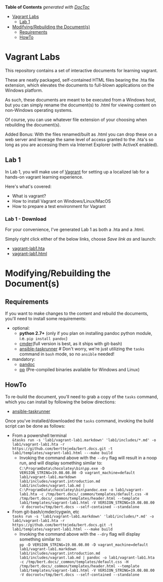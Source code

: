 <!-- START doctoc generated TOC please keep comment here to allow auto update -->
<!-- DON'T EDIT THIS SECTION, INSTEAD RE-RUN doctoc TO UPDATE -->
**Table of Contents**  *generated with [DocToc](https://github.com/thlorenz/doctoc)*

- [Vagrant Labs](#vagrant-labs)
  - [Lab 1](#lab-1)
- [Modifying/Rebuilding the Document(s)](#modifyingrebuilding-the-documents)
  - [Requirements](#requirements)
  - [HowTo](#howto)

<!-- END doctoc generated TOC please keep comment here to allow auto update -->

# Vagrant Labs

This repository contains a set of interactive documents for learning vagrant. 

These are neatly packaged, self-contained HTML files bearing the .hta file extension, which elevates the documents to full-blown applications on the Windows platform.

As such, these documents are meant to be executed from a Windows host, but you can simply rename the document(s) to .html for viewing content on non-Windows operating systems.

Of course, you can use whatever file extension of your choosing when rebuilding the document(s).

Added Bonus: With the files renamed/built as .html you can drop these on a web server and leverage the same level of access granted to the .hta's so long as you are accessing them via Internet Explorer (with ActiveX enabled).

## Lab 1

In Lab 1, you will make use of [Vagrant](https://www.vagrantup.com/) for setting up a localized lab for a hands-on vagrant learning experience.

Here's what's covered:

- What is vagrant?
- How to install Vagrant on Windows/Linux/MacOS
- How to prepare a test environment for Vagrant

### Lab 1 - Download

For your convenience, I've generated Lab 1 as both a .hta and a .html.

Simply right click either of the below links, choose _Save link as_ and launch:

- [vagrant-lab1.hta](lab1/vagrant-lab1.hta)
- [vagrant-lab1.html](lab1/vagrant-lab1.html)

# Modifying/Rebuilding the Document(s)

## Requirements

If you want to make changes to the content and rebuild the documents, you'll need to install some requirements:

* optional:
    - **python 2.7+** (only if you plan on installing pandoc python module, i.e. `pip install pandoc`)
    - [cmder](http://cmder.net/)(full version is best, as it ships with git-bash)
    - [ansible-taskrunner](https://github.com/berttejeda/ansible-taskrunner) # Don't worry, we're just utilizing the `tasks` command in `bash` mode, so no `ansible` needed!
* mandatory:
    - [pandoc](https://pandoc.org/installing.html)
    - [pp](https://github.com/CDSoft/pp) (Pre-compiled binaries available for Windows and Linux)

## HowTo

To re-build the document, you'll need to grab a copy of the `tasks` command, which you can install by following the below directions:

  - [ansible-taskrunner](https://github.com/berttejeda/ansible-taskrunner#installation)

Once you've installed/downloaded the `tasks` command, invoking the build script can be done as follows:

- From a powershell terminal<br />
  `&tasks run -s 'lab1/vagrant-lab1.markdown' 'lab1/includes/*.md' -o lab1/vagrant-lab1.hta -r https://github.com/berttejeda/bert.docs.git -t lab1/templates/vagrant-lab1.html ---make build`
  - Invoking the command above with the `--dry` flag will result in a noop run, and will display something similar to:<br />
  `C:\ProgramData\chocolatey\bin\pp.exe -D VERSION_STRING=19.08.08.00 -D vagrant_machine=default lab1/vagrant-lab1.markdown lab1/includes/vagrant.introduction.md lab1/includes/vagrant.lab.md | C:\ProgramData\chocolatey\bin\pandoc.exe -o lab1/vagrant-lab1.hta -c /tmp/bert.docs/_common/templates/default.css -H /tmp/bert.docs/_common/templates/header.html --template lab1/templates/vagrant-lab1.html -V VERSION_STRING=19.08.08.00 -V docroot=/tmp/bert.docs --self-contained --standalone`
- From git-bash/cmder/cygwin, etc<br />
  `tasks run -s 'lab1/vagrant-lab1.markdown' 'lab1/includes/*.md' -o lab1/vagrant-lab1.hta -r https://github.com/berttejeda/bert.docs.git -t lab1/templates/vagrant-lab1.html ---make build`
  - Invoking the command above with the `--dry` flag will display something similar to:<br />
  `pp -D VERSION_STRING=19.08.08.00 -D vagrant_machine=default lab1/vagrant-lab1.markdown lab1/includes/vagrant.introduction.md lab1/includes/vagrant.lab.md | pandoc -o lab1/vagrant-lab1.hta -c /tmp/bert.docs/_common/templates/default.css -H /tmp/bert.docs/_common/templates/header.html --template lab1/templates/vagrant-lab1.html -V VERSION_STRING=19.08.08.00 -V docroot=/tmp/bert.docs --self-contained --standalone`


   